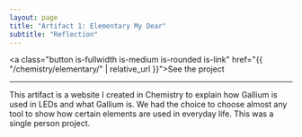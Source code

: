 ```yaml
---
layout: page
title: "Artifact 1: Elementary My Dear"
subtitle: "Reflection"
---
```

<a class="button is-fullwidth is-medium is-rounded is-link" href="{{ "/chemistry/elementary/" | relative_url }}">See the project</a>

***

This artifact is a website I created in Chemistry to explain how Gallium is used in LEDs and what Gallium is. We had the choice to choose almost any tool to show how certain elements are used in everyday life. This was a single person project.

